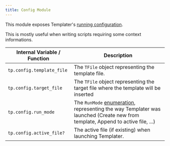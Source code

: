 ```yaml
---
title: Config Module
---
```


This module exposes Templater's [running configuration](https://github.com/SilentVoid13/Templater/blob/master/src/Templater.ts#L16). 

This is mostly useful when writing scripts requiring some context informations.

| Internal Variable / Function | Description                                                  |
| ---------------------------- | ------------------------------------------------------------ |
| `tp.config.template_file`    | The `TFile` object representing the template file.           |
| `tp.config.target_file`      | The `TFile` object representing the target file where the template will be inserted |
| `tp.config.run_mode`         | The `RunMode` [enumeration](https://github.com/SilentVoid13/Templater/blob/master/src/Templater.ts#L8), representing the way Templater was launched (Create new from template, Append to active file, ...) |
| `tp.config.active_file?`     | The active file (if existing) when launching Templater.      |
